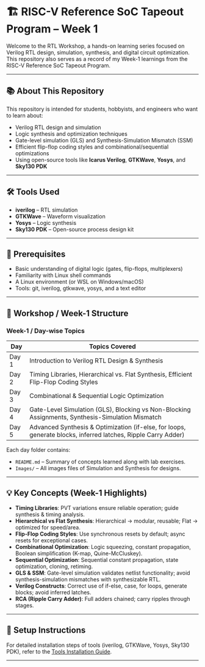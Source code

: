 # 🏗️ RISC-V Reference SoC Tapeout Program – Week 1  
Welcome to the RTL Workshop, a hands-on learning series focused on Verilog RTL design, simulation, synthesis, and digital circuit optimization. This repository also serves as a record of my Week-1 learnings from the RISC-V Reference SoC Tapeout Program.

---

## 📚 About This Repository
This repository is intended for students, hobbyists, and engineers who want to learn about:

- Verilog RTL design and simulation
- Logic synthesis and optimization techniques
- Gate-level simulation (GLS) and Synthesis-Simulation Mismatch (SSM)
- Efficient flip-flop coding styles and combinational/sequential optimizations
- Using open-source tools like **Icarus Verilog**, **GTKWave**, **Yosys**, and **Sky130 PDK**

---

## 🛠 Tools Used
- **iverilog** – RTL simulation
- **GTKWave** – Waveform visualization
- **Yosys** – Logic synthesis
- **Sky130 PDK** – Open-source process design kit

---

## 📝 Prerequisites
- Basic understanding of digital logic (gates, flip-flops, multiplexers)
- Familiarity with Linux shell commands
- A Linux environment (or WSL on Windows/macOS)
- Tools: git, iverilog, gtkwave, yosys, and a text editor

---

## 📅 Workshop / Week-1 Structure

### Week-1 / Day-wise Topics

| Day | Topics Covered |
|-----|----------------|
| Day 1 | Introduction to Verilog RTL Design & Synthesis |
| Day 2 | Timing Libraries, Hierarchical vs. Flat Synthesis, Efficient Flip-Flop Coding Styles |
| Day 3 | Combinational & Sequential Logic Optimization |
| Day 4 | Gate-Level Simulation (GLS), Blocking vs Non-Blocking Assignments, Synthesis-Simulation Mismatch |
| Day 5 | Advanced Synthesis & Optimization (if-else, for loops, generate blocks, inferred latches, Ripple Carry Adder) |

Each day folder contains:
- `README.md` – Summary of concepts learned along with lab exercises.
- `Images/` – All images files of Simulation and Synthesis for designs.

---

## 💡 Key Concepts (Week-1 Highlights)

- **Timing Libraries**: PVT variations ensure reliable operation; guide synthesis & timing analysis.  
- **Hierarchical vs Flat Synthesis**: Hierarchical → modular, reusable; Flat → optimized for speed/area.  
- **Flip-Flop Coding Styles**: Use synchronous resets by default; async resets for exceptional cases.  
- **Combinational Optimization**: Logic squeezing, constant propagation, Boolean simplification (K-map, Quine-McCluskey).  
- **Sequential Optimization**: Sequential constant propagation, state optimization, cloning, retiming.  
- **GLS & SSM**: Gate-level simulation validates netlist functionality; avoid synthesis-simulation mismatches with synthesizable RTL.  
- **Verilog Constructs**: Correct use of if-else, case, for loops, generate blocks; avoid inferred latches.  
- **RCA (Ripple Carry Adder)**: Full adders chained; carry ripples through stages.

---

## 📌 Setup Instructions
For detailed installation steps of tools (iverilog, GTKWave, Yosys, Sky130 PDK), refer to the [Tools Installation Guide]([tools/INSTALL.md](https://github.com/NavyaKassa/RISC-V-SoC-Tapeout-Program_VSD/blob/main/Week0/Task2_Tools%20Installation.md)).

---

